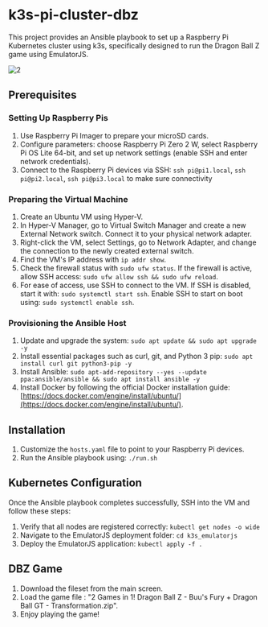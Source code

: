 # k3s-pi-cluster-dbz

This project provides an Ansible playbook to set up a Raspberry Pi Kubernetes cluster using k3s, specifically designed to run the Dragon Ball Z game using EmulatorJS.

![2](https://github.com/user-attachments/assets/be638405-ef20-47d4-92ab-6c3902b1f1c1) 

## Prerequisites

### Setting Up Raspberry Pis

1. Use Raspberry Pi Imager to prepare your microSD cards.
2. Configure parameters: choose Raspberry Pi Zero 2 W, select Raspberry Pi OS Lite 64-bit, and set up network settings (enable SSH and enter network credentials).
3. Connect to the Raspberry Pi devices via SSH: `ssh pi@pi1.local`, `ssh pi@pi2.local`, `ssh pi@pi3.local` to make sure connectivity 

### Preparing the Virtual Machine

1. Create an Ubuntu VM using Hyper-V. 
2. In Hyper-V Manager, go to Virtual Switch Manager and create a new External Network switch. Connect it to your physical network adapter. 
3. Right-click the VM, select Settings, go to Network Adapter, and change the connection to the newly created external switch. 
4. Find the VM's IP address with `ip addr show`. 
5. Check the firewall status with `sudo ufw status`. If the firewall is active, allow SSH access: `sudo ufw allow ssh && sudo ufw reload`.
6. For ease of access, use SSH to connect to the VM. If SSH is disabled, start it with: `sudo systemctl start ssh`. Enable SSH to start on boot using: `sudo systemctl enable ssh`.

### Provisioning the Ansible Host

1. Update and upgrade the system: `sudo apt update && sudo apt upgrade -y` 
2. Install essential packages such as curl, git, and Python 3 pip: `sudo apt install curl git python3-pip -y`
3. Install Ansible: `sudo apt-add-repository --yes --update ppa:ansible/ansible && sudo apt install ansible -y`
4. Install Docker by following the official Docker installation guide: [https://docs.docker.com/engine/install/ubuntu/](https://docs.docker.com/engine/install/ubuntu/).

## Installation

1. Customize the `hosts.yaml` file to point to your Raspberry Pi devices. 
2. Run the Ansible playbook using: `./run.sh`

## Kubernetes Configuration

Once the Ansible playbook completes successfully, SSH into the VM and follow these steps:

1. Verify that all nodes are registered correctly: `kubectl get nodes -o wide` 
2. Navigate to the EmulatorJS deployment folder: `cd k3s_emulatorjs`
 3. Deploy the EmulatorJS application: `kubectl apply -f .`

## DBZ Game

1. Download the fileset from the main screen. 
2. Load the game file : "2 Games in 1! Dragon Ball Z - Buu's Fury + Dragon Ball GT - Transformation.zip". 
3. Enjoy playing the game!

